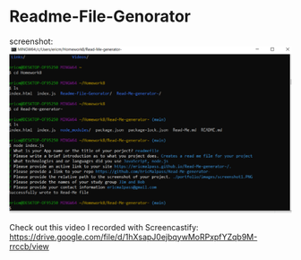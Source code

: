 # Readme-File-Genorator




screenshot:
![Screenshots](./screenshot.PNG)


Check out this video I recorded with Screencastify: https://drive.google.com/file/d/1hXsapJ0ejbqywMoRPxpfYZqb9M-rrccb/view
